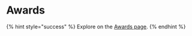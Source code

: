 # Awards

{% hint style="success" %}
Explore on the [Awards page](https://www.firstinspires.org/robotics/frc/awards).
{% endhint %}

